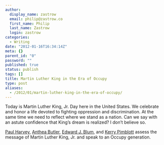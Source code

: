 ```yaml
---
author:
  display_name: zastrow
  email: philip@zastrow.co
  first_name: Philip
  last_name: Zastrow
  login: zastrow
categories:
  - Writing
date: "2012-01-16T16:34:14Z"
meta: {}
parent_id: "0"
password: ""
published: true
status: publish
tags: []
title: Martin Luther King in the Era of Occupy
type: post
aliases:
  - /2012/01/martin-luther-king-in-the-era-of-occupy/
---
```

<p>Today is Martin Luther King, Jr. Day here in the United States. We celebrate and honor a life devoted to fighting oppression and discrimination. At the same time we need to reflect where we stand as a nation. Can we say with an astute confidence that King’s dream is realized? I don’t believe so.</p>
<p><a href="http://www.religiondispatches.org/contributors/paulharvey/">Paul Harvey</a>, <a href="http://www.religiondispatches.org/contributors/antheabutler/">Anthea Butler</a>, <a href="http://www.religiondispatches.org/contributors/edwardjblum/">Edward J. Blum</a>, and <a href="http://www.religiondispatches.org/contributors/kerrypimblott/">Kerry Pimblott</a> assess the message of Martin Luther King, Jr. and speak to an Occupy generation.</p>
